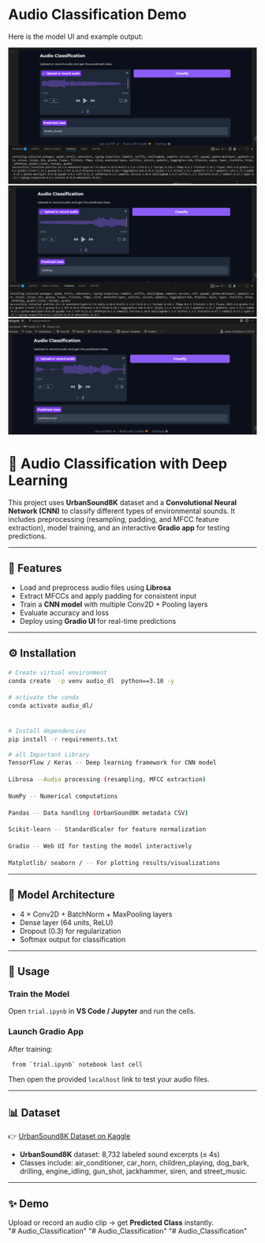 # Audio Classification Demo

Here is the model UI and example output:

![Audio classification screenshot](pic1/audio_pic.png)
![Audio classification screenshot](pic1/audio_pic2.png)
![Audio classification screenshot](pic1/audio_pic3.png)




# 🎵 Audio Classification with Deep Learning  

This project uses **UrbanSound8K** dataset and a **Convolutional Neural Network (CNN)** to classify different types of environmental sounds. It includes preprocessing (resampling, padding, and MFCC feature extraction), model training, and an interactive **Gradio app** for testing predictions.  

---

## 🚀 Features  
- Load and preprocess audio files using **Librosa**  
- Extract MFCCs and apply padding for consistent input  
- Train a **CNN model** with multiple Conv2D + Pooling layers  
- Evaluate accuracy and loss  
- Deploy using **Gradio UI** for real-time predictions  

---

## ⚙️ Installation  

```bash
# Create virtual environment
conda create  -p venv audio_dl  python==3.10 -y

# activate the conda
conda activate audio_dl/


# Install dependencies
pip install -r requirements.txt
```
```bash 
# all Important Library
TensorFlow / Keras -- Deep learning framework for CNN model

Librosa --Audio processing (resampling, MFCC extraction)

NumPy -- Numerical computations

Pandas -- Data handling (UrbanSound8K metadata CSV)

Scikit-learn -- StandardScaler for feature normalization

Gradio -- Web UI for testing the model interactively

Matplotlib/ seaborn / -- For plotting results/visualizations

```
---

## 🧠 Model Architecture  
- 4 × Conv2D + BatchNorm + MaxPooling layers  
- Dense layer (64 units, ReLU)  
- Dropout (0.3) for regularization  
- Softmax output for classification  

---

## 🎤 Usage  

### Train the Model  
Open `trial.ipynb` in **VS Code / Jupyter** and run the cells.  

### Launch Gradio App  
After training:  
```bash
 from `trial.ipynb` notebook last cell
```
Then open the provided `localhost` link to test your audio files.  

---

## 📊 Dataset  
👉 [UrbanSound8K Dataset on Kaggle](https://www.kaggle.com/datasets/chrisfilo/urbansound8k)
- **UrbanSound8K** dataset: 8,732 labeled sound excerpts (≤ 4s)  
- Classes include: air_conditioner, car_horn, children_playing, dog_bark, drilling, engine_idling, gun_shot, jackhammer, siren, and street_music.  

---

## ✨ Demo  
Upload or record an audio clip → get **Predicted Class** instantly.  
"# Audio_Classification" 
"# Audio_Classification" 
"# Audio_Classification" 
